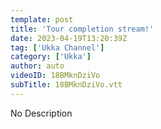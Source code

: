 ```yaml
---
template: post
title: 'Tour completion stream!'
date: 2023-04-19T13:20:39Z
tag: ['Ukka Channel']
category: ['Ukka']
author: auto 
videoID: 18BMknDziVo
subTitle: 18BMknDziVo.vtt
---
```

No Description